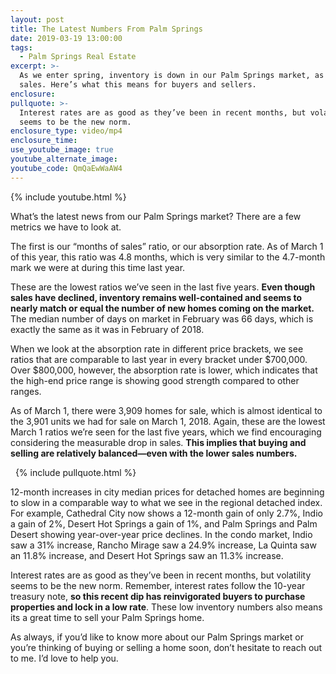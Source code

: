 ```yaml
---
layout: post
title: The Latest Numbers From Palm Springs
date: 2019-03-19 13:00:00
tags:
  - Palm Springs Real Estate
excerpt: >-
  As we enter spring, inventory is down in our Palm Springs market, as are home
  sales. Here’s what this means for buyers and sellers.
enclosure:
pullquote: >-
  Interest rates are as good as they’ve been in recent months, but volatility
  seems to be the new norm.
enclosure_type: video/mp4
enclosure_time:
use_youtube_image: true
youtube_alternate_image:
youtube_code: QmQaEwWaAW4
---
```


{% include youtube.html %}

What’s the latest news from our Palm Springs market? There are a few metrics we have to look at.

The first is our “months of sales” ratio, or our absorption rate. As of March 1 of this year, this ratio was 4.8 months, which is very similar to the 4.7-month mark we were at during this time last year.

These are the lowest ratios we’ve seen in the last five years. **Even though sales have declined, inventory remains well-contained and seems to nearly match or equal the number of new homes coming on the market.** The median number of days on market in February was 66 days, which is exactly the same as it was in February of 2018.

When we look at the absorption rate in different price brackets, we see ratios that are comparable to last year in every bracket under $700,000. Over $800,000, however, the absorption rate is lower, which indicates that the high-end price range is showing good strength compared to other ranges.

As of March 1, there were 3,909 homes for sale, which is almost identical to the 3,901 units we had for sale on March 1, 2018. Again, these are the lowest March 1 ratios we’re seen for the last five years, which we find encouraging considering the measurable drop in sales. **This implies that buying and selling are relatively balanced—even with the lower sales numbers.**

&nbsp; {% include pullquote.html %} &nbsp;

12-month increases in city median prices for detached homes are beginning to slow in a comparable way to what we see in the regional detached index. For example, Cathedral City now shows a 12-month gain of only 2.7%, Indio a gain of 2%, Desert Hot Springs a gain of 1%, and Palm Springs and Palm Desert showing year-over-year price declines. In the condo market, Indio saw a 31% increase, Rancho Mirage saw a 24.9% increase, La Quinta saw an 11.8% increase, and Desert Hot Springs saw an 11.3% increase.

Interest rates are as good as they’ve been in recent months, but volatility seems to be the new norm. Remember, interest rates follow the 10-year treasury note, **so this recent dip has reinvigorated buyers to purchase properties and lock in a low rate**. These low inventory numbers also means its a great time to sell your Palm Springs home.

As always, if you’d like to know more about our Palm Springs market or you’re thinking of buying or selling a home soon, don’t hesitate to reach out to me. I’d love to help you.